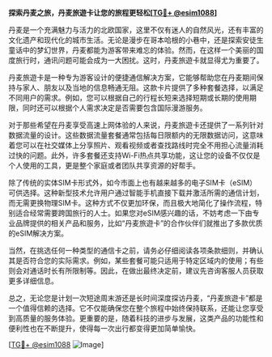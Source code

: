 **探索丹麦之旅，丹麦旅遊卡让您的旅程更轻松[[TG💪+ @esim1088](https://t.me/s/esim1088)]**

丹麦是一个充满魅力与活力的北欧国家，这里不仅有迷人的自然风光，还有丰富的文化遗产和现代化的城市生活。无论是漫步在哥本哈根的小巷中，还是探索安徒生童话中的梦幻世界，丹麦都能为游客带来难忘的体验。然而，在这样一个美丽的国度旅行时，通讯问题可能会成为一大困扰。这时，丹麦旅遊卡就显得尤为重要了。

丹麦旅遊卡是一种专为游客设计的便捷通信解决方案，它能够帮助您在丹麦期间保持与家人、朋友以及当地的信息畅通无阻。这款卡片提供了多种套餐选择，以满足不同用户的需求。例如，您可以根据自己的行程长短来选择短期或长期的使用期限，同时还可以根据个人需求决定是否需要包含国际漫游服务。

对于那些希望在丹麦享受高速上网体验的人来说，丹麦旅遊卡还提供了一系列针对数据流量的设计。这些数据流量套餐通常包括每日限额内的无限数据访问，这意味着您可以在社交媒体上分享照片、观看视频或者查找路线时完全不用担心流量消耗过快的问题。此外，许多套餐还支持Wi-Fi热点共享功能，这让您的设备不仅仅是个人使用的工具，更是整个家庭或者团队共享资源的好帮手。

除了传统的实体SIM卡形式外，如今市面上也有越来越多的电子SIM卡（eSIM）可供选择。这种新型技术允许用户通过智能手机直接下载并激活所需的通信计划，而无需更换物理SIM卡。这种方式不仅更加环保，而且极大地简化了操作流程，特别适合经常需要跨国旅行的人士。如果您对eSIM感兴趣的话，不妨考虑一下由专业品牌提供的相关产品和服务，比如“丹麦旅遊卡”的合作伙伴们就推出了多款优质的eSIM解决方案。

当然，在挑选任何一种类型的通信卡之前，请务必仔细阅读各项条款细则，并确认其是否符合您的实际需求。例如，某些套餐可能只适用于特定区域内的使用；有些则会对通话时长有所限制等。因此，在做出最终决定前，建议先咨询客服人员获取更多详细信息。

总之，无论您是计划一次短途周末游还是长时间深度探访丹麦，“丹麦旅遊卡”都是一个值得信赖的选择。它不仅能确保您在整个旅程中始终保持联系，还能让您享受到高质量的服务体验。更重要的是，随着科技的进步与发展，这类产品的功能性和便利性也在不断提升，使得每一次出行都变得更加简单愉快。

[[TG💪+ @esim1088](https://t.me/s/esim1088) ![Image](https://i.postimg.cc/4NQfJmqS/Snipaste-2025-05-13-00-14-12.png)]